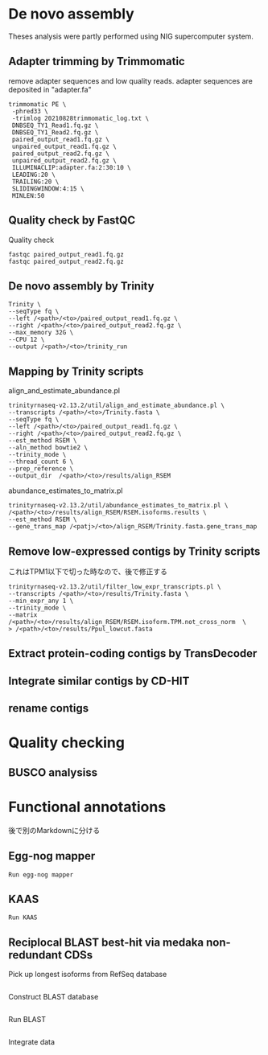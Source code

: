 # De novo assembly

Theses analysis were partly performed using NIG supercomputer system.

## Adapter trimming by Trimmomatic
remove adapter sequences and low quality reads.
adapter sequences are deposited in "adapter.fa"
```
trimmomatic PE \ 
 -phred33 \
 -trimlog 20210828trimmomatic_log.txt \
 DNBSEQ_TY1_Read1.fq.gz \
 DNBSEQ_TY1_Read2.fq.gz \
 paired_output_read1.fq.gz \
 unpaired_output_read1.fq.gz \
 paired_output_read2.fq.gz \
 unpaired_output_read2.fq.gz \
 ILLUMINACLIP:adapter.fa:2:30:10 \
 LEADING:20 \
 TRAILING:20 \
 SLIDINGWINDOW:4:15 \
 MINLEN:50
```

## Quality check by FastQC
Quality check 
```
fastqc paired_output_read1.fq.gz
fastqc paired_output_read2.fq.gz
```
## De novo assembly by Trinity

```
Trinity \
--seqType fq \
--left /<path>/<to>/paired_output_read1.fq.gz \
--right /<path>/<to>/paired_output_read2.fq.gz \
--max_memory 32G \
--CPU 12 \
--output /<path>/<to>/trinity_run
```

## Mapping by Trinity scripts

align_and_estimate_abundance.pl
```
trinityrnaseq-v2.13.2/util/align_and_estimate_abundance.pl \
--transcripts /<path>/<to>/Trinity.fasta \
--seqType fq \
--left /<path>/<to>/paired_output_read1.fq.gz \
--right /<path>/<to>/paired_output_read2.fq.gz \
--est_method RSEM \
--aln_method bowtie2 \
--trinity_mode \
--thread_count 6 \
--prep_reference \
--output_dir  /<path>/<to>/results/align_RSEM
```

abundance_estimates_to_matrix.pl
```
trinityrnaseq-v2.13.2/util/abundance_estimates_to_matrix.pl \
/<path>/<to>/results/align_RSEM/RSEM.isoforms.results \
--est_method RSEM \
--gene_trans_map /<patj>/<to>/align_RSEM/Trinity.fasta.gene_trans_map 
```

## Remove low-expressed contigs by Trinity scripts
これはTPM1以下で切った時なので、後で修正する
```
trinityrnaseq-v2.13.2/util/filter_low_expr_transcripts.pl \
--transcripts /<path>/<to>/results/Trinity.fasta \
--min_expr_any 1 \
--trinity_mode \
--matrix /<path>/<to>/results/align_RSEM/RSEM.isoform.TPM.not_cross_norm  \
> /<path>/<to>/results/Ppul_lowcut.fasta 
```

## Extract protein-coding contigs by TransDecoder


## Integrate similar contigs by CD-HIT


## rename contigs


## 

# Quality checking

## BUSCO analysiss


# Functional annotations
後で別のMarkdownに分ける

## Egg-nog mapper


```
Run egg-nog mapper
```

## KAAS

```
Run KAAS
```

## Reciplocal BLAST best-hit via medaka non-redundant CDSs
Pick up longest isoforms from RefSeq database
```{R}

```

Construct BLAST database
```

```

Run BLAST
```

```

Integrate data
```{R}

```









